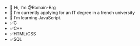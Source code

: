 - 👋 Hi, I’m @Romain-Brg
- 📖 I'm currently applying for an IT degree in a french university
- 🌱 I’m learning JavaScript.
-  ✅C
-  ✅C++
-  ✅HTML/CSS
-  ✅SQL

<!---
Romain-Brg/Romain-Brg is a ✨ special ✨ repository because its `README.md` (this file) appears on your GitHub profile.
You can click the Preview link to take a look at your changes.
--->
